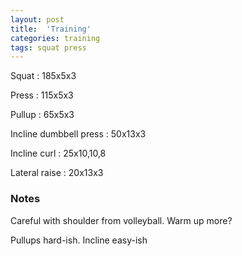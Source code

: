 ```yaml
---
layout: post
title:  'Training'
categories: training
tags: squat press
---
```


Squat : 185x5x3

Press  : 115x5x3

Pullup  : 65x5x3

Incline dumbbell press : 50x13x3

Incline curl  :  25x10,10,8

Lateral raise : 20x13x3

### Notes

Careful with shoulder from volleyball. Warm up more?

Pullups hard-ish. Incline easy-ish

